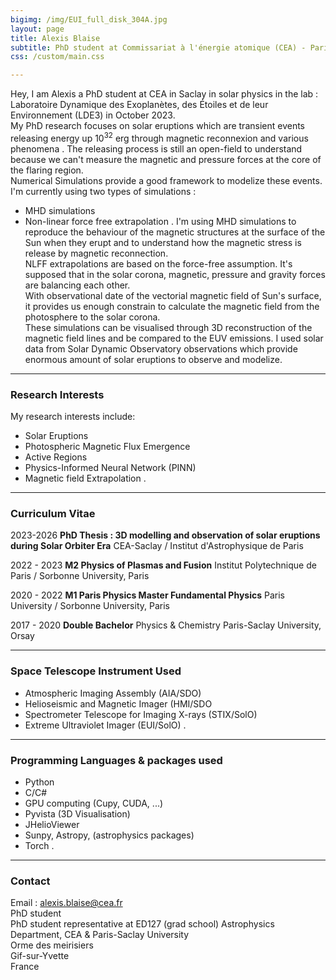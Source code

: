 ```yaml
---
bigimg: /img/EUI_full_disk_304A.jpg
layout: page
title: Alexis Blaise
subtitle: PhD student at Commissariat à l'énergie atomique (CEA) - Paris-Saclay University
css: /custom/main.css

---
```


Hey, I am Alexis a PhD student at CEA in Saclay in solar physics in the lab : Laboratoire Dynamique des Exoplanètes, des Étoiles et de leur Environnement (LDE3) in October 2023. \
My PhD research focuses on solar eruptions which are transient events releasing energy up $10^{32}$ erg through magnetic reconnexion and various phenomena . The releasing process is still an open-field to understand because we can't measure the magnetic and pressure forces at the core of the flaring region.\
Numerical Simulations provide a good framework to modelize these events. I'm currently using two types of simulations :
  - MHD simulations
  - Non-linear force free extrapolation \.
I'm using MHD simulations to reproduce the behaviour of the magnetic structures at the surface of the Sun when they erupt and to understand how the magnetic stress is release by magnetic reconnection.\
NLFF extrapolations are based on the force-free assumption. It's supposed that in the solar corona, magnetic, pressure and gravity forces are balancing each other.\
With observational date of the vectorial magnetic field of Sun's surface, it provides us enough constrain to calculate the magnetic field from the photosphere to the solar corona.\
These simulations can be visualised through 3D reconstruction of the magnetic field lines and be compared to the EUV emissions. I used solar data from Solar Dynamic Observatory observations which provide enormous amount of solar eruptions to observe and modelize.

---

### Research Interests
My research interests include:
- Solar Eruptions
- Photospheric Magnetic Flux Emergence
- Active Regions
- Physics-Informed Neural Network (PINN)
- Magnetic field Extrapolation \. 

---

### Curriculum Vitae
2023-2026
**PhD Thesis : 3D modelling and observation of solar eruptions during Solar Orbiter Era**
CEA-Saclay / Institut d'Astrophysique de Paris

2022 - 2023
**M2 Physics of Plasmas and Fusion**
Institut Polytechnique de Paris / Sorbonne University, Paris

2020 - 2022
**M1 Paris Physics Master Fundamental Physics**
Paris University / Sorbonne University, Paris


2017 - 2020
**Double Bachelor**
Physics & Chemistry
Paris-Saclay University, Orsay

---
### Space Telescope Instrument Used 

- Atmospheric Imaging Assembly (AIA/SDO)
- Helioseismic and Magnetic Imager (HMI/SDO
- Spectrometer Telescope for Imaging X-rays (STIX/SolO)
- Extreme Ultraviolet Imager (EUI/SolO) \. 
---
### Programming Languages & packages used

- Python
- C/C#
- GPU computing (Cupy, CUDA, ...)
- Pyvista (3D Visualisation)
- JHelioViewer
- Sunpy, Astropy, (astrophysics packages)
- Torch \. 
---

### Contact
Email : alexis.blaise@cea.fr     <br />
PhD student <br />
PhD student representative at ED127 (grad school)
Astrophysics Department, CEA & Paris-Saclay University <br />
Orme des meirisiers<br />
Gif-sur-Yvette <br />
France     <br />
